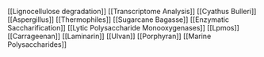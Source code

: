 [[Lignocellulose degradation]]
[[Transcriptome Analysis]]
[[Cyathus Bulleri]]
[[Aspergillus]]
[[Thermophiles]]
[[Sugarcane Bagasse]]
[[Enzymatic Saccharification]]
[[Lytic Polysaccharide Monooxygenases]]
[[Lpmos]]
[[Carrageenan]]
[[Laminarin]]
[[Ulvan]]
[[Porphyran]]
[[Marine Polysaccharides]]
